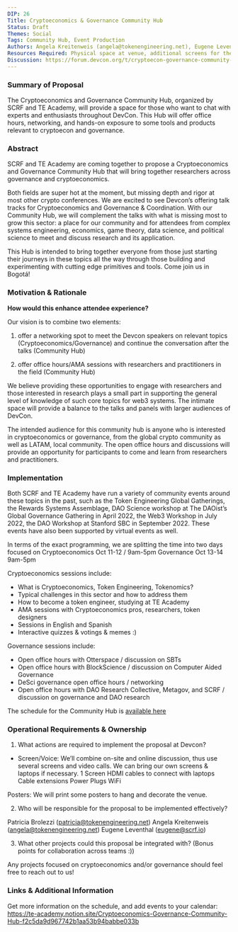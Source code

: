 ```yaml
---
DIP: 26
Title: Cryptoeconomics & Governance Community Hub 
Status: Draft
Themes: Social
Tags: Community Hub, Event Production
Authors: Angela Kreitenweis (angela@tokenengineering.net), Eugene Leventhal (eugene@scrf.io). Patricia Brolezzi (patricia@tokenengineering.net)
Resources Required: Physical space at venue, additional screens for the laptop connection if possible
Discussion: https://forum.devcon.org/t/cryptoecon-governance-community-hub-idea/597
---
```


### Summary of Proposal

The Cryptoeconomics and Governance Community Hub, organized by SCRF and TE Academy, will provide a space for those who want to chat with experts and enthusiasts throughout DevCon. This Hub will offer office hours, networking, and hands-on exposure to some tools and products relevant to cryptoecon and governance. 

### Abstract

SCRF and TE Academy are coming together to propose a Cryptoeconomics and Governance Community Hub that will bring together researchers across governance and cryptoeconomics.

Both fields are super hot at the moment, but missing depth and rigor at most other crypto conferences. We are excited to see Devcon’s offering talk tracks for Cryptoeconomics and Governance & Coordination. With our Community Hub, we will complement the talks with what is missing most to grow this sector: a place for our community and for attendees from complex systems engineering, economics, game theory, data science, and political science to meet and discuss research and its application. 

This Hub is intended to bring together everyone from those just starting their journeys in these topics all the way through those building and experimenting with cutting edge primitives and tools. Come join us in Bogotá! 

### Motivation & Rationale

**How would this enhance attendee experience?**

Our vision is to combine two elements:
1) offer a networking spot to meet the Devcon speakers on relevant topics (Cryptoeconomics/Governance) and continue the conversation after the talks (Community Hub)

2) offer office hours/AMA sessions with researchers and practitioners in the field (Community Hub)

We believe providing these opportunities to engage with researchers and those interested in research plays a small part in supporting the general level of knowledge of such core topics for web3 systems. The intimate space will provide a balance to the talks and panels with larger audiences of DevCon. 

The intended audience for this community hub is anyone who is interested in cryptoeconomics or governance, from the global crypto community as well as LATAM, local community. The open office hours and discussions will provide an opportunity for participants to come and learn from researchers and practitioners. 

### Implementation
Both SCRF and TE Academy have run a variety of community events around these topics in the past, such as the Token Engineering Global Gatherings, the Rewards Systems Assemblage, DAO Science workshop at The DAOist’s Global Governance Gathering in April 2022, the Web3 Workshop in July 2022, the DAO Workshop at Stanford SBC in September 2022. These events have also been supported by virtual events as well. 

In terms of the exact programming, we are splitting the time into two days focused on Cryptoeconomics  Oct 11-12 / 9am-5pm
Governance Oct 13-14 9am-5pm

Cryptoeconomics sessions include:
- What is Cryptoeconomics, Token Engineering, Tokenomics?
- Typical challenges in this sector and how to address them
- How to become a token engineer, studying at TE Academy
- AMA sessions with Cryptoeconomics pros, researchers, token designers
- Sessions in English and Spanish
- Interactive quizzes & votings & memes :)

Governance sessions include:
- Open office hours with Otterspace / discussion on SBTs
- Open office hours with BlockScience / discussion on Computer Aided Governance
- DeSci governance open office hours / networking 
- Open office hours with DAO Research Collective, Metagov, and SCRF / discussion on governance and DAO research

The schedule for the Community Hub is [available here]([url](https://te-academy.notion.site/Cryptoeconomics-Governance-Community-Hub-f2c5da9d967742b1aa53b94babbe033b))

### Operational Requirements & Ownership
1. What actions are required to implement the proposal at Devcon?
 
- Screen/Voice: We’ll combine on-site and online discussion, thus use several screens and video calls. We can bring our own screens & laptops if necessary.
1 Screen
HDMI cables to connect with laptops
Cable extensions
Power Plugs
WiFi

Posters: We will print some posters to hang and decorate the venue. 

2. Who will be responsible for the proposal to be implemented effectively? 

Patricia Brolezzi (patricia@tokenengineering.net)
Angela Kreitenweis (angela@tokenengineering.net)
Eugene Leventhal (eugene@scrf.io)

3. What other projects could this proposal be integrated with? (Bonus points for collaboration across teams :))

Any projects focused on cryptoeconomics and/or governance should feel free to reach out to us!

### Links & Additional Information
Get more information on the schedule, and add events to your calendar: https://te-academy.notion.site/Cryptoeconomics-Governance-Community-Hub-f2c5da9d967742b1aa53b94babbe033b 
